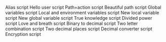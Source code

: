 Alias script
Hello user script
Path=action script
Beautiful path script
Global variables script
Local and environment variables script
New local variable script
New global variable script
True knowledge script
Divided power script
Love and breath script
Binary to decimal script
Two letter combination script
Two decimal places script
Decimal converter script
Encryption script
